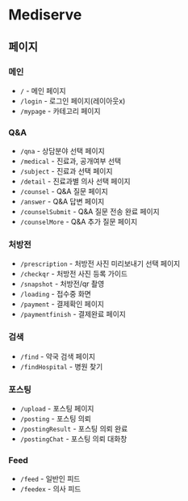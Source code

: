 # Mediserve

## 페이지
### 메인
- `/` - 메인 페이지
- `/login` - 로그인 페이지(레이아웃x)
- `/mypage` - 카테고리 페이지

### Q&A
- `/qna` - 상담분야 선택 페이지
- `/medical` - 진료과, 공개여부 선택
- `/subject` - 진료과 선택 페이지
- `/detail` - 진료과별 의사 선택 페이지
- `/counsel` - Q&A 질문 페이지
- `/answer` - Q&A 답변 페이지
- `/counselSubmit` - Q&A 질문 전송 완료 페이지
- `/counselMore` - Q&A 추가 질문 페이지

### 처방전
- `/prescription` - 처방전 사진 미리보내기 선택 페이지
- `/checkqr` - 처방전 사진 등록 가이드
- `/snapshot` - 처방전/qr 촬영
- `/loading` - 접수중 화면
- `/payment` - 결제확인 페이지
- `/paymentfinish` - 결제완료 페이지

### 검색
- `/find` - 약국 검색 페이지
- `/findHospital` - 병원 찾기

### 포스팅
- `/upload` - 포스팅 페이지
- `/posting` - 포스팅 의뢰
- `/postingResult` - 포스팅 의뢰 완료
- `/postingChat` - 포스팅 의뢰 대화창

### Feed
- `/feed` - 일반인 피드 
- `/feedex` - 의사 피드




